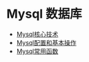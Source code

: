 # Mysql 数据库
+ [Mysql核心技术](https://github.com/Tanglong9344/db/tree/master/MySql/MysqlIntertals)
+ [Mysql配置和基本操作](https://github.com/Tanglong9344/db/blob/master/MySql/MysqlConfig/MySQL.md)
+ [Mysql常用函数](https://github.com/Tanglong9344/db/blob/master/MySql/MysqlBo/README.md)